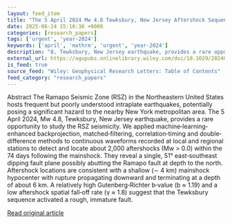 ```yaml
---
layout: feed_item
title: "The 5 April 2024 Mw 4.8 Tewksbury, New Jersey Aftershock Sequence Resolved With Machine-Learning-Enhanced Detection Methods"
date: 2025-06-24 15:10:38 +0000
categories: [research_papers]
tags: ['urgent', 'year-2024']
keywords: ['april', 'mathrm', 'urgent', 'year-2024']
description: "8, Tewksbury, New Jersey earthquake, provides a rare opportunity to study the RSZ seismicity"
external_url: https://agupubs.onlinelibrary.wiley.com/doi/10.1029/2024GL113598?af=R
is_feed: true
source_feed: "Wiley: Geophysical Research Letters: Table of Contents"
feed_category: "research_papers"
---
```


Abstract The Ramapo Seismic Zone (RSZ) in the Northeastern United States hosts frequent but poorly understood intraplate earthquakes, potentially posing a significant hazard to the nearby New York metropolitan area. The 5 April 2024, Mw 4.8, Tewksbury, New Jersey earthquake, provides a rare opportunity to study the RSZ seismicity. We applied machine‐learning‐enhanced backprojection, matched‐filtering, correlation‐timing and double‐difference methods to continuous waveforms recorded at local and regional stations to detect and locate about 2,000 aftershocks (Mw > 0.0) within the 74 days following the mainshock. They reveal a single, 51° east‐southeast dipping fault plane possibly abutting the Ramapo fault at depth to the north. Aftershock locations are consistent with a shallow (∼ 4 km) mainshock hypocenter with rupture propagating downward and terminating at a depth of about 6 km. A relatively high Gutenberg‐Richter b‐value (b ≈ 1.19) and a low aftershock spatial fall‐off rate (γ ≈ 1.8) suggest that the Tewksbury sequence activated a rough, immature fault.

[Read original article](https://agupubs.onlinelibrary.wiley.com/doi/10.1029/2024GL113598?af=R)
